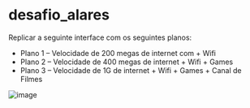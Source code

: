﻿# desafio_alares

Replicar a seguinte interface com os seguintes planos: 
* Plano 1 – Velocidade de 200 megas de internet com + Wifi
* Plano 2 – Velocidade de 400 megas de internet + Wifi + Games
* Plano 3 – Velocidade de 1G de internet + Wifi + Games + Canal de Filmes
 
![image](https://user-images.githubusercontent.com/12203320/232937345-cc31d347-b811-4381-8052-bd83bd286c1b.png)
